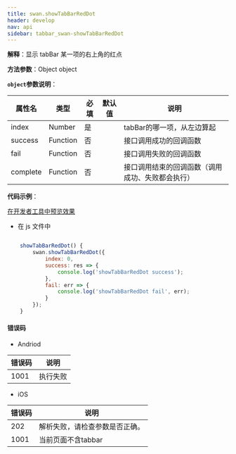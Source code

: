 ```yaml
---
title: swan.showTabBarRedDot
header: develop
nav: api
sidebar: tabbar_swan-showTabBarRedDot
---
```

 

**解释**：显示 tabBar 某一项的右上角的红点

**方法参数**：Object object

**`object`参数说明**：

|属性名 |类型  |必填 | 默认值 |说明|
|---- | ---- | ---- | ----|----|
|index |Number  |是| |tabBar的哪一项，从左边算起|
|success |Function  |  否  | |接口调用成功的回调函数|
|fail   | Function |   否  | |接口调用失败的回调函数|
|complete |   Function |   否 | |  接口调用结束的回调函数（调用成功、失败都会执行）|

**代码示例**：

<a href="swanide://fragment/616a15df8959503ae3c8fa0d3191020b1569467482291" title="在开发者工具中预览效果" target="_self">在开发者工具中预览效果</a>


* 在 js 文件中

```js

    showTabBarRedDot() {
        swan.showTabBarRedDot({
            index: 0,
            success: res => {
                console.log('showTabBarRedDot success');
            },
            fail: err => {
                console.log('showTabBarRedDot fail', err);
            }
        });
    }

```
#### 错误码

* Andriod 

|错误码|说明|
|--|--|
|1001|执行失败|

* iOS 

|错误码|说明|
|--|--|
|202|解析失败，请检查参数是否正确。|
|1001|当前页面不含tabbar|


